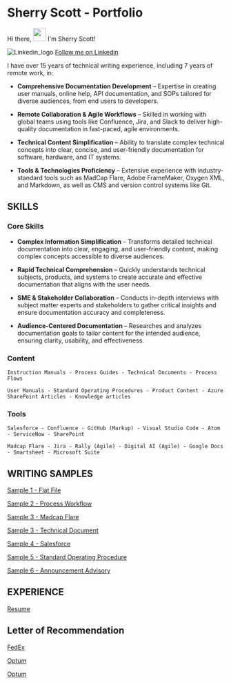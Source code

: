 # Sherry Scott - Portfolio

Hi there, <img src="https://raw.githubusercontent.com/MartinHeinz/MartinHeinz/master/wave.gif" width="30px"> I'm Sherry Scott!

![Linkedin_logo](https://user-images.githubusercontent.com/100245793/169851846-1b7afa95-7265-4e13-be39-8269d170dfbd.jpg) [Follow me on Linkedin](https://www.linkedin.com/in/sherry-scott-7b0113/)


I have over 15 years of technical writing experience, including 7 years of remote work, in:

- **Comprehensive Documentation Development** – Expertise in creating user manuals, online help, API documentation, and SOPs tailored for diverse audiences, from end users 
  to developers. 

- **Remote Collaboration & Agile Workflows** – Skilled in working with global teams using tools like Confluence, Jira, and Slack to deliver high-quality documentation in 
  fast-paced, agile environments.

- **Technical Content Simplification** – Ability to translate complex technical concepts into clear, concise, and user-friendly documentation for software, hardware, and IT 
  systems.

- **Tools & Technologies Proficiency** – Extensive experience with industry-standard tools such as MadCap Flare, Adobe FrameMaker, Oxygen XML, and Markdown, as well as CMS 
  and version control systems like Git.

## SKILLS

### Core Skills
- **Complex Information Simplification** – Transforms detailed technical documentation into clear, engaging, and user-friendly content, making complex concepts accessible to 
  diverse audiences.

- **Rapid Technical Comprehension** – Quickly understands technical subjects, products, and systems to create accurate and effective documentation that aligns with the user 
  needs.

- **SME & Stakeholder Collaboration** – Conducts in-depth interviews with subject matter experts and stakeholders to gather critical insights and ensure documentation 
  accuracy and completeness.

- **Audience-Centered Documentation** – Researches and analyzes documentation goals to tailor content for the intended audience, ensuring clarity, usability, and 
  effectiveness. 

### Content
    Instruction Manuals - Process Guides - Technical Documents - Process Flows

    User Manuals - Standard Operating Procedures - Product Content - Azure SharePoint Articles - Knowledge articles

### Tools
    Salesforce - Confluence - GitHub (Markup) - Visual Studio Code - Atom - ServiceNow - SharePoint

    Madcap Flare - Jira - Rally (Agile) - Digital AI (Agile) - Google Docs - Smartsheet - Microsoft Suite

## WRITING SAMPLES

[Sample 1 - Flat File](https://github.com/shescott66/shescott66.github.io/blob/main/Flat%20File%20How%20to%20v1.1.pdf)

[Sample 2 - Process Workflow](https://github.com/shescott66/shescott66.github.io/blob/main/Retail%20Project%20IRF%20Process%20Workflow.pdf)

[Sample 3 - Madcap Flare](https://github.com/shescott66/shescott66.github.io/blob/95c3bd744f3f57a083e353b380438a387f581c23/Signal%20Start%20Node%20(MadCap%20Flare).pdf)

[Sample 3 - Technical Document](https://github.com/shescott66/shescott66.github.io/blob/3a2f8a15c3e18d02f059afb4fe90c578172a7657/ASRI%20ODO%20Infrastructure%20Build%20NNI%20-%20Guide%20Compressed%20Version.pdf)

[Sample 4 - Salesforce](https://github.com/shescott66/shescott66.github.io/blob/64b37420dbd31173f12d44e63d5094cc784d7bce/Resume%20Manager%20(Salesforce).pdf)

[Sample 5 - Standard Operating Procedure](https://github.com/shescott66/shescott66.github.io/blob/566af04b78ce50d05f019b3d579f98d65526fb6f/OIT%20SOP%20(audit_governance).pdf)

[Sample 6 - Announcement Advisory](https://github.com/shescott66/shescott66.github.io/blob/d506982150a4c33126eee3c3acd5b47b53790368/Announcement%20Training%20Advisory%20-%20New%20File%20Server%20v2.0.pdf)


## EXPERIENCE

[Resume](https://github.com/shescott66/shescott66.github.io/blob/main/Scott_Resume_Technical_Writer_2025.pdf)

## Letter of Recommendation

[FedEx](https://github.com/shescott66/shescott66.github.io/blob/27f4cd3c814b4e7f73e9abae44fd4a36da4a16a7/Letter%20of%20Recommendation.pdf)

[Optum](https://github.com/shescott66/shescott66.github.io/blob/main/SCOTT_SHERRY_LOR_Optum%2012_2023.pdf)

[Optum](https://github.com/shescott66/shescott66.github.io/blob/main/Optum%20Technology_LOR_12_21_23.pdf)
